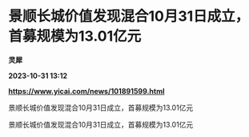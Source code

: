 # 景顺长城价值发现混合10月31日成立，首募规模为13.01亿元
**灵犀**

**2023-10-31 13:12**

**https://www.yicai.com/news/101891599.html**

景顺长城价值发现混合10月31日成立，首募规模为13.01亿元

景顺长城价值发现混合10月31日成立，首募规模为13.01亿元